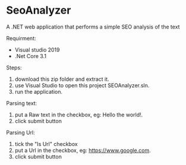 # SeoAnalyzer
 
A .NET web application that performs a simple SEO analysis of the text

Requirment:
- Visual studio 2019
- .Net Core 3.1

Steps:
1. download this zip folder and extract it.
2. use Visual Studio to open this project SEOAnalyzer.sln.
3. run the application.

Parsing text:
1. put a Raw text in the checkbox, eg: Hello the world!.
2. click submit button

Parsing Url:
1. tick the "Is Url" checkbox
2. put a Url in the checkbox, eg: https://www.google.com.
3. click submit button 

